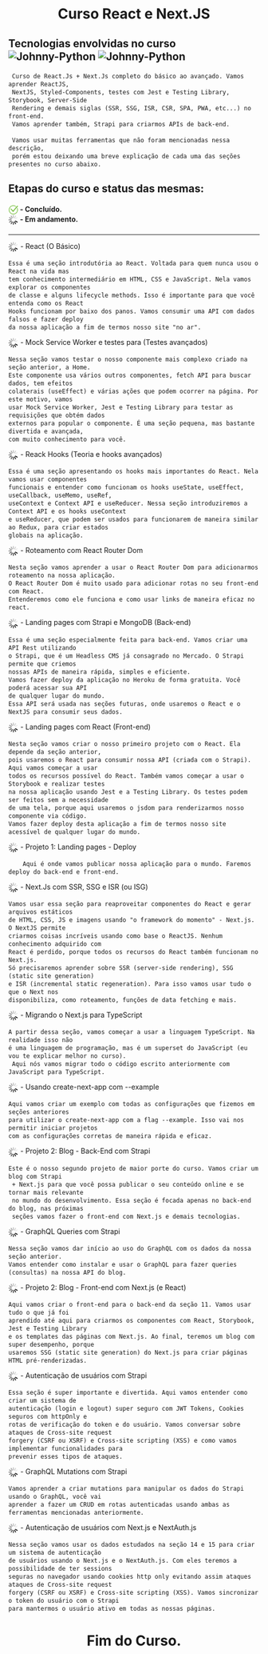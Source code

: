 <h1 align="center">
  Curso React  e Next.JS
</h1>
<h2>
  Tecnologias envolvidas no curso <br>
  <img align="center" alt="Johnny-Python" height="30" width="40"  src="https://cdn.jsdelivr.net/gh/devicons/devicon/icons/react/react-original.svg" />

  <img align="center" alt="Johnny-Python" height="30" width="40"  src="https://cdn.jsdelivr.net/gh/devicons/devicon/icons/nextjs/nextjs-original.svg" />
</h2>

```
 Curso de React.Js + Next.Js completo do básico ao avançado. Vamos aprender ReactJS, 
 NextJS, Styled-Components, testes com Jest e Testing Library, Storybook, Server-Side 
 Rendering e demais siglas (SSR, SSG, ISR, CSR, SPA, PWA, etc...) no front-end.
 Vamos aprender também, Strapi para criarmos APIs de back-end.

 Vamos usar muitas ferramentas que não foram mencionadas nessa descrição, 
 porém estou deixando uma breve explicação de cada uma das seções presentes no curso abaixo.
```

<h2>
  Etapas do curso e status das mesmas:
</h2>
<h4>
<img align="center" height="20" width="20" src="./src/assets/img/ok.png"> - Concluído. <br>
<img align="center" height="20" width="20" src="/src/assets/img/loading.gif"> - Em andamento.
</h4>

---------------------------------------------------------------------------------------------------------------------------------
<p>
    <img align="center" height="20" width="20" src="/src/assets/img/loading.gif"> - React (O Básico) <br>
</p>

```
Essa é uma seção introdutória ao React. Voltada para quem nunca usou o React na vida mas 
tem conhecimento intermediário em HTML, CSS e JavaScript. Nela vamos explorar os componentes 
de classe e alguns lifecycle methods. Isso é importante para que você entenda como os React 
Hooks funcionam por baixo dos panos. Vamos consumir uma API com dados falsos e fazer deploy 
da nossa aplicação a fim de termos nosso site "no ar".
```

<p>
    <img align="center" height="20" width="20" src="/src/assets/img/loading.gif"> - Mock Service Worker e testes para <Home /> (Testes avançados)<br>
</p>

````
Nessa seção vamos testar o nosso componente mais complexo criado na seção anterior, a Home. 
Este componente usa vários outros componentes, fetch API para buscar dados, tem efeitos 
colaterais (useEffect) e várias ações que podem ocorrer na página. Por este motivo, vamos 
usar Mock Service Worker, Jest e Testing Library para testar as requisições que obtém dados 
externos para popular o componente. É uma seção pequena, mas bastante divertida e avançada, 
com muito conhecimento para você.
````


<p>
    <img align="center" height="20" width="20" src="/src/assets/img/loading.gif"> - Reack Hooks (Teoria e hooks avançados) <br>
</p>

````
Essa é uma seção apresentando os hooks mais importantes do React. Nela vamos usar componentes 
funcionais e entender como funcionam os hooks useState, useEffect, useCallback, useMemo, useRef, 
useContext e Context API e useReducer. Nessa seção introduziremos a Context API e os hooks useContext 
e useReducer, que podem ser usados para funcionarem de maneira similar ao Redux, para criar estados 
globais na aplicação.
````


<p>
    <img align="center" height="20" width="20" src="/src/assets/img/loading.gif"> - Roteamento com React Router Dom <br>
</p>

````
Nesta seção vamos aprender a usar o React Router Dom para adicionarmos roteamento na nossa aplicação. 
O React Router Dom é muito usado para adicionar rotas no seu front-end com React. 
Entenderemos como ele funciona e como usar links de maneira eficaz no react.
````


<p>
    <img align="center" height="20" width="20" src="/src/assets/img/loading.gif"> - Landing pages com Strapi e MongoDB (Back-end) <br>
</p>

````
Essa é uma seção especialmente feita para back-end. Vamos criar uma API Rest utilizando 
o Strapi, que é um Headless CMS já consagrado no Mercado. O Strapi permite que criemos 
nossas APIs de maneira rápida, simples e eficiente.
Vamos fazer deploy da aplicação no Heroku de forma gratuita. Você poderá acessar sua API 
de qualquer lugar do mundo.
Essa API será usada nas seções futuras, onde usaremos o React e o NextJS para consumir seus dados.
````

<p>
    <img align="center" height="20" width="20" src="/src/assets/img/loading.gif"> - Landing pages com React (Front-end) <br>
</p>

````
Nesta seção vamos criar o nosso primeiro projeto com o React. Ela depende da seção anterior, 
pois usaremos o React para consumir nossa API (criada com o Strapi). Aqui vamos começar a usar 
todos os recursos possível do React. Também vamos começar a usar o Storybook e realizar testes 
na nossa aplicação usando Jest e a Testing Library. Os testes podem ser feitos sem a necessidade 
de uma tela, porque aqui usaremos o jsdom para renderizarmos nosso componente via código. 
Vamos fazer deploy desta aplicação a fim de termos nosso site acessível de qualquer lugar do mundo.
````

<p>
    <img align="center" height="20" width="20" src="/src/assets/img/loading.gif"> - Projeto 1: Landing pages - Deploy <br>
</p>

````
    Aqui é onde vamos publicar nossa aplicação para o mundo. Faremos deploy do back-end e front-end.
````

<p>
    <img align="center" height="20" width="20" src="/src/assets/img/loading.gif"> - Next.Js com SSR, SSG e ISR (ou ISG) <br>
</p>

````
Vamos usar essa seção para reaproveitar componentes do React e gerar arquivos estáticos 
de HTML, CSS, JS e imagens usando "o framework do momento" - Next.js. O NextJS permite 
criarmos coisas incríveis usando como base o ReactJS. Nenhum conhecimento adquirido com 
React é perdido, porque todos os recursos do React também funcionam no Next.js. 
Só precisaremos aprender sobre SSR (server-side rendering), SSG (static site generation) 
e ISR (incremental static regeneration). Para isso vamos usar tudo o que o Next nos 
disponibiliza, como roteamento, funções de data fetching e mais.
````

<p>
    <img align="center" height="20" width="20" src="/src/assets/img/loading.gif"> - Migrando o Next.js para TypeScript <br>
</p>

````
A partir dessa seção, vamos começar a usar a linguagem TypeScript. Na realidade isso não 
é uma linguagem de programação, mas é um superset do JavaScript (eu vou te explicar melhor no curso).
 Aqui nós vamos migrar todo o código escrito anteriormente com JavaScript para TypeScript.
````

<p>
    <img align="center" height="20" width="20" src="/src/assets/img/loading.gif"> - Usando create-next-app com --example <br>
</p>

````
Aqui vamos criar um exemplo com todas as configurações que fizemos em seções anteriores 
para utilizar o create-next-app com a flag --example. Isso vai nos permitir iniciar projetos 
com as configurações corretas de maneira rápida e eficaz.
````

<p>
    <img align="center" height="20" width="20" src="/src/assets/img/loading.gif"> - Projeto 2: Blog - Back-End com Strapi <br>
</p>

````
Este é o nosso segundo projeto de maior porte do curso. Vamos criar um blog com Strapi
 + Next.js para que você possa publicar o seu conteúdo online e se tornar mais relevante 
 no mundo do desenvolvimento. Essa seção é focada apenas no back-end do blog, nas próximas 
 seções vamos fazer o front-end com Next.js e demais tecnologias.
````

<p>
    <img align="center" height="20" width="20" src="/src/assets/img/loading.gif"> - GraphQL Queries com Strapi <br>
</p>

````
Nessa seção vamos dar início ao uso do GraphQL com os dados da nossa seção anterior. 
Vamos entender como instalar e usar o GraphQL para fazer queries (consultas) na nossa API do blog.
````

<p>
    <img align="center" height="20" width="20" src="/src/assets/img/loading.gif"> - Projeto 2: Blog - Front-end com Next.js (e React) <br>
</p>

````
Aqui vamos criar o front-end para o back-end da seção 11. Vamos usar tudo o que já foi 
aprendido até aqui para criarmos os componentes com React, Storybook, Jest e Testing Library 
e os templates das páginas com Next.js. Ao final, teremos um blog com super desempenho, porque 
usaremos SSG (static site generation) do Next.js para criar páginas HTML pré-renderizadas.
````

<p>
    <img align="center" height="20" width="20" src="/src/assets/img/loading.gif"> - Autenticação de usuários com Strapi <br>
</p>

````
Essa seção é super importante e divertida. Aqui vamos entender como criar um sistema de 
autenticação (login e logout) super seguro com JWT Tokens, Cookies seguros com httpOnly e 
rotas de verificação do token e do usuário. Vamos conversar sobre  ataques de Cross-site request 
forgery (CSRF ou XSRF) e Cross-site scripting (XSS) e como vamos implementar funcionalidades para 
prevenir esses tipos de ataques.
````

<p>
    <img align="center" height="20" width="20" src="/src/assets/img/loading.gif"> - GraphQL Mutations com Strapi <br>
</p>

````
Vamos aprender a criar mutations para manipular os dados do Strapi usando o GraphQL, você vai 
aprender a fazer um CRUD em rotas autenticadas usando ambas as ferramentas mencionadas anteriormente.
````

<p>
    <img align="center" height="20" width="20" src="/src/assets/img/loading.gif"> - Autenticação de usuários com Next.js e NextAuth.js <br>
</p>

````
Nessa seção vamos usar os dados estudados na seção 14 e 15 para criar um sistema de autenticação 
de usuários usando o Next.js e o NextAuth.js. Com eles teremos a possibilidade de ter sessions 
seguras no navegador usando cookies http only evitando assim ataques ataques de Cross-site request 
forgery (CSRF ou XSRF) e Cross-site scripting (XSS). Vamos sincronizar o token do usuário com o Strapi 
para mantermos o usuário ativo em todas as nossas páginas.
````

<h1 align="center">
    Fim do Curso.
</h1>